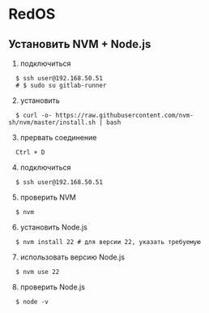 # RedOS
## Установить NVM + Node.js
 
1. подключиться
```shell
  $ ssh user@192.168.50.51
  # $ sudo su gitlab-runner
```
 
2. установить
```shell
  $ curl -o- https://raw.githubusercontent.com/nvm-sh/nvm/master/install.sh | bash
```
 
3. прервать соединение
```shell
  Ctrl + D
```
 
4. подключиться
```shell
  $ ssh user@192.168.50.51
```
 
5. проверить NVM
```shell
  $ nvm
```
 
6. установить Node.js
```shell
  $ nvm install 22 # для версии 22, указать требуемую
```
 
7. использовать версию Node.js
```shell
  $ nvm use 22
```
 
8. проверить Node.js
```shell
  $ node -v
```
